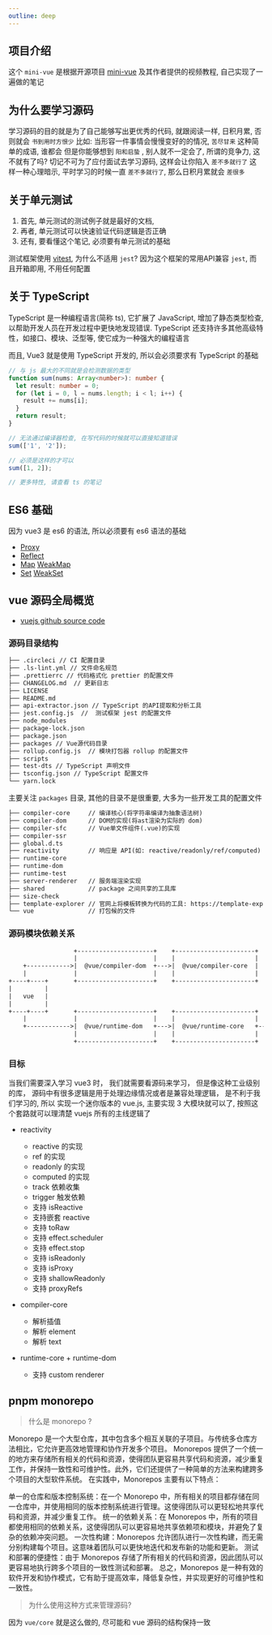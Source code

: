 ```yaml
---
outline: deep
---
```


## 项目介绍

这个 `mini-vue` 是根据开源项目 [mini-vue](https://github.com/cuixiaorui/mini-vue) 及其作者提供的视频教程, 自己实现了一遍做的笔记

## 为什么要学习源码

学习源码的目的就是为了自己能够写出更优秀的代码, 就跟阅读一样, 日积月累, 否则就会 `书到用时方恨少`
比如: 当形容一件事情会慢慢变好的的情况, `苦尽甘来` 这种简单的成语, 谁都会
但是你能够想到 `阳和启蛰` , 别人就不一定会了, 所谓的竞争力, 这不就有了吗?
切记不可为了应付面试去学习源码, 这样会让你陷入 `差不多就行了` 这样一种心理暗示,
平时学习的时候一直 `差不多就行了`, 那么日积月累就会 `差很多`

## 关于单元测试

1. 首先, 单元测试的测试例子就是最好的文档,
2. 再者, 单元测试可以快速验证代码逻辑是否正确
3. 还有, 要看懂这个笔记, 必须要有单元测试的基础

测试框架使用 [vitest](https://vitest.dev/), 为什么不适用 `jest`? 因为这个框架的常用API兼容 `jest`, 而且开箱即用, 不用任何配置

## 关于 TypeScript

TypeScript 是一种编程语言(简称 ts), 它扩展了 JavaScript,
增加了静态类型检查, 以帮助开发人员在开发过程中更快地发现错误.
TypeScript 还支持许多其他高级特性，如接口、模块、泛型等, 使它成为一种强大的编程语言

而且, Vue3 就是使用 TypeScript 开发的, 所以会必须要求有 TypeScript 的基础

```ts
// 与 js 最大的不同就是会检测数据的类型
function sum(nums: Array<number>): number {
  let result: number = 0;
  for (let i = 0, l = nums.length; i < l; i++) {
    result += nums[i];
  }
  return result;
}

// 无法通过编译器检查, 在写代码的时候就可以直接知道错误
sum(['1', '2']);

// 必须是这样的才可以
sum([1, 2]);

// 更多特性, 请查看 ts 的笔记
```

## ES6 基础

因为 vue3 是 es6 的语法, 所以必须要有 es6 语法的基础

- [Proxy](https://developer.mozilla.org/zh-CN/docs/Web/JavaScript/Reference/Global_Objects/Proxy)
- [Reflect](https://developer.mozilla.org/zh-CN/docs/Web/JavaScript/Reference/Global_Objects/Reflect)
- [Map](https://developer.mozilla.org/zh-CN/docs/Web/JavaScript/Reference/Global_Objects/Map) [WeakMap](https://developer.mozilla.org/zh-CN/docs/Web/JavaScript/Reference/Global_Objects/WeakMap)
- [Set](https://developer.mozilla.org/zh-CN/docs/Web/JavaScript/Reference/Global_Objects/Set) [WeakSet](https://developer.mozilla.org/zh-CN/docs/Web/JavaScript/Reference/Global_Objects/WeakSet)

## vue 源码全局概览

- [vuejs github source code](https://github.com/vuejs/core)

### 源码目录结构

```txt
├── .circleci // CI 配置目录
├── .ls-lint.yml // 文件命名规范
├── .prettierrc // 代码格式化 prettier 的配置文件
├── CHANGELOG.md  // 更新日志
├── LICENSE
├── README.md
├── api-extractor.json // TypeScript 的API提取和分析工具
├── jest.config.js  //  测试框架 jest 的配置文件
├── node_modules
├── package-lock.json
├── package.json
├── packages // Vue源代码目录
├── rollup.config.js  // 模块打包器 rollup 的配置文件
├── scripts
├── test-dts // TypeScript 声明文件
├── tsconfig.json // TypeScript 配置文件
└── yarn.lock
```

主要关注 `packages` 目录, 其他的目录不是很重要, 大多为一些开发工具的配置文件

```txt
├── compiler-core     // 编译核心(将字符串编译为抽象语法树)
├── compiler-dom      // DOM的实现(将ast渲染为实际的 dom)
├── compiler-sfc      // Vue单文件组件(.vue)的实现
├── compiler-ssr
├── global.d.ts
├── reactivity        // 响应是 API(如: reactive/readonly/ref/computed)
├── runtime-core
├── runtime-dom
├── runtime-test
├── server-renderer   // 服务端渲染实现
├── shared            // package 之间共享的工具库
├── size-check
├── template-explorer // 官网上将模板转换为代码的工具: https://template-explorer.vuejs.org/
└── vue               // 打包候的文件
```

### 源码模块依赖关系

```txt
                  +---------------------+    +----------------------+
                  |                     |    |                      |
    +------------>|  @vue/compiler-dom  +--->|  @vue/compiler-core  |
    |             |                     |    |                      |
+----+----+       +---------------------+    +----------------------+
|         |
|   vue   |
|         |
+----+----+       +---------------------+    +----------------------+    +-------------------+
    |             |                     |    |                      |    |                   |
    +------------>|  @vue/runtime-dom   +--->|  @vue/runtime-core   +--->|  @vue/reactivity  |
                  |                     |    |                      |    |                   |
                  +---------------------+    +----------------------+    +-------------------+
```

### 目标

当我们需要深入学习 vue3 时，
我们就需要看源码来学习，
但是像这种工业级别的库，
源码中有很多逻辑是用于处理边缘情况或者是兼容处理逻辑，
是不利于我们学习的, 所以 实现一个迷你版本的 vue.js,
主要实现 3 大模块就可以了, 按照这个套路就可以理清楚 vuejs 所有的主线逻辑了

- reactivity

  - reactive 的实现
  - ref 的实现
  - readonly 的实现
  - computed 的实现
  - track 依赖收集
  - trigger 触发依赖
  - 支持 isReactive
  - 支持嵌套 reactive
  - 支持 toRaw
  - 支持 effect.scheduler
  - 支持 effect.stop
  - 支持 isReadonly
  - 支持 isProxy
  - 支持 shallowReadonly
  - 支持 proxyRefs

- compiler-core

  - 解析插值
  - 解析 element
  - 解析 text

- runtime-core + runtime-dom
  - 支持 custom renderer

## pnpm monorepo

> 什么是 monorepo ?

Monorepo 是一个大型仓库，其中包含多个相互关联的子项目。与传统多仓库方法相比，它允许更高效地管理和协作开发多个项目。
Monorepos 提供了一个统一的地方来存储所有相关的代码和资源，使得团队更容易共享代码和资源，减少重复工作，并保持一致性和可维护性。此外，它们还提供了一种简单的方法来构建跨多个项目的大型软件系统。
在实践中，Monorepos 主要有以下特点：

单一的仓库和版本控制系统：在一个 Monorepo 中，所有相关的项目都存储在同一仓库中，并使用相同的版本控制系统进行管理。这使得团队可以更轻松地共享代码和资源，并减少重复工作。
统一的依赖关系：在 Monorepos 中，所有的项目都使用相同的依赖关系，这使得团队可以更容易地共享依赖项和模块，并避免了复杂的依赖冲突问题。
一次性构建：Monorepos 允许团队进行一次性构建，而无需分别构建每个项目。这意味着团队可以更快地迭代和发布新的功能和更新。
测试和部署的便捷性：由于 Monorepos 存储了所有相关的代码和资源，因此团队可以更容易地执行跨多个项目的一致性测试和部署。
总之，Monorepos 是一种有效的软件开发和协作模式，它有助于提高效率，降低复杂性，并实现更好的可维护性和一致性。

> 为什么使用这种方式来管理源码?

因为 `vue/core` 就是这么做的, 尽可能和 vue 源码的结构保持一致

